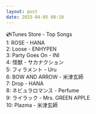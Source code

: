 ```yaml
---
layout: post
date: 2025-04-05 08:10
---
```


💿iTunes Store - Top Songs<br />
1: ROSE - HANA<br />
2: Loose - ENHYPEN<br />
3: Party Goes On - INI<br />
4: 怪獣 - サカナクション<br />
5: フィラメント - Uru<br />
6: BOW AND ARROW - 米津玄師<br />
7: Drop - HANA<br />
8: ネビュラロマンス - Perfume<br />
9: ライラック - Mrs. GREEN APPLE<br />
10: Plazma - 米津玄師<br />
